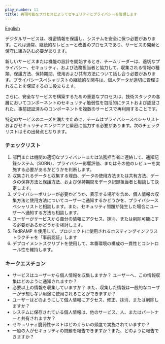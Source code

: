 ```yaml
---
play_number: 11
title: 再現可能なプロセスによってセキュリティとプライバシーを管理します
---
```


[English]({{site.baseurl}}/#play11)

デジタルサービスは、機密情報を保護し、システムを安全に保つ必要があります。これは通常、継続的なレビューと改善のプロセスであり、サービスの開発と保守に組み込む必要があります。

新しいサービスまたは機能の設計を開始するとき、チームリーダーは、適切なプライバシー、セキュリティ、および法務担当者と協力して、収集される情報の種類、保護方法、保持期間、使用および共有方法について話し合う必要があります。プライバシースペシャリストの継続的な関与は、個人データが適切に管理されることを保証するのに役立ちます。

さらに、安全なサービスを構築するための重要なプロセスは、技術スタックの各層においてコンポーネントのセキュリティ脆弱性を包括的にテストおよび認証された、事前認証済みのコンポーネントを複数のサービスで再利用することです。

特定のサービスのニーズを満たすために、チームはプライバシースペシャリストおよびセキュリティエンジニアと緊密に協力する必要があります。次のチェックリストはその出発点となります。

### チェックリスト

1. 部門または機関の適切なプライバシーまたは法務担当者に連絡して、通知記録システム（SORN）、プライバシー影響評価、またはその他のレビューを実施する必要があるかどうかを判断します。
2. 収集されるデータと収集する理由、データの使用方法または共有方法、データの保存方法と保護方法、および保持期間をデータ記録担当者と相談して決定します。
3. プライバシーポリシーが必要かどうか、表示する場所を含め、個人情報の収集方法と使用方法についてユーザーに通知するかどうかを、プライバシースペシャリストと相談します。また、セキュリティ問題が発生した場合にユーザーへ通知する方法も相談します。
4. ユーザーがサービスから自分の情報にアクセス、抹消、または削除可能にする必要があるかどうかを検討します。
5. FedRAMP を使用して、プロジェクトに使用されるホスティングインフラストラクチャを「事前認証」します
6. デプロイメントスクリプトを使用して、本番環境の構成の一貫性とコントロール性を維持します。

### キークエスチョン

- サービスはユーザーから個人情報を収集しますか？ ユーザーへ、この情報収集はどのように通知されますか？
- 必要以上の情報を収集していますか？ また、収集した情報は一般的なユーザーが予想しない用途に使用されることができますか？
- ユーザーはどのようにして個人情報にアクセス、修正、抹消、または削除しますか？
- システムに保存されている個人情報は、他のサービス、人、またはパートナーと共有されますか？
- セキュリティ脆弱性テストはどのくらいの頻度で実施されていますか？
- 一般の人がセキュリティの問題を報告できますか？また、どのように報告できますか？
